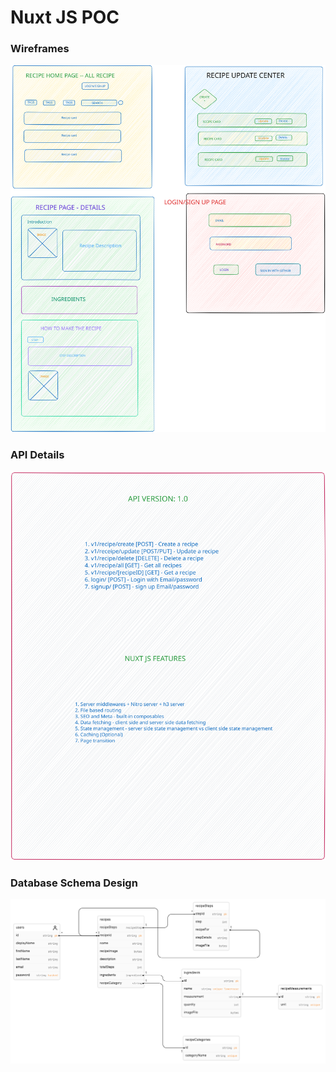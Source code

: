 # Nuxt JS POC

### Wireframes

![Plan of Actions](./assets/Wireframes.svg)

### API Details

![Plan of Actions](./assets/APIDetails.svg)

### Database Schema Design

![Database Schema Design](./assets/DatabaseSchemaDesign.svg)
